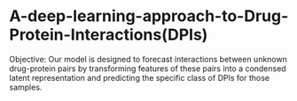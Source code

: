 # A-deep-learning-approach-to-Drug-Protein-Interactions(DPIs)


Objective: Our model is designed to forecast interactions between unknown drug-protein pairs by transforming features of these pairs into a condensed latent representation and predicting the specific class of DPIs for those samples.

